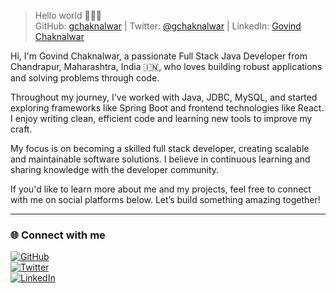 > Hello world 👨🏻‍💻  
GitHub: [gchaknalwar](https://github.com/gchaknalwar) | Twitter: [@gchaknalwar](https://x.com/255_Boss) | LinkedIn: [Govind Chaknalwar](https://www.linkedin.com/in/govind-chaknalwar-b35278215/)

Hi, I'm Govind Chaknalwar, a passionate Full Stack Java Developer from Chandrapur, Maharashtra, India 🇮🇳, who loves building robust applications and solving problems through code.  

Throughout my journey, I've worked with Java, JDBC, MySQL, and started exploring frameworks like Spring Boot and frontend technologies like React. I enjoy writing clean, efficient code and learning new tools to improve my craft.

My focus is on becoming a skilled full stack developer, creating scalable and maintainable software solutions. I believe in continuous learning and sharing knowledge with the developer community.

If you'd like to learn more about me and my projects, feel free to connect with me on social platforms below. Let’s build something amazing together!

---

### 🌐 Connect with me

[![GitHub](https://img.shields.io/badge/GitHub-000?style=for-the-badge&logo=github&logoColor=white)](https://github.com/gchaknalwar)  
[![Twitter](https://img.shields.io/badge/Twitter-1DA1F2?style=for-the-badge&logo=twitter&logoColor=white)](https://twitter.com/gchaknalwar)  
[![LinkedIn](https://img.shields.io/badge/LinkedIn-blue?style=for-the-badge&logo=linkedin&logoColor=white)](https://www.linkedin.com/in/YOUR-USERNAME/)
